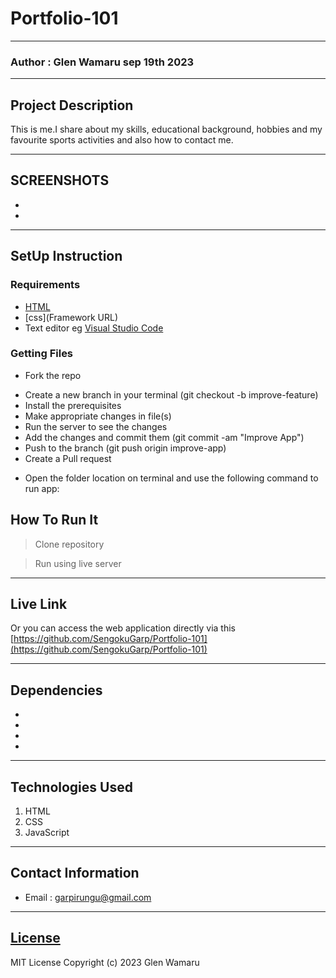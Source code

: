 # Portfolio-101
*****
### Author : Glen Wamaru sep 19th 2023
****
## Project Description
This is me.I share about my skills, educational background, hobbies and my favourite sports activities and also how to contact me.
******

## SCREENSHOTS
- 
- 



********
## SetUp Instruction
### Requirements
* [HTML](html.com)
* [css](Framework URL)
* Text editor eg [Visual Studio Code](https://code.visualstudio.com/download)


### Getting Files
* Fork the repo
- Create a new branch in your terminal (git checkout -b improve-feature)
- Install the prerequisites
- Make appropriate changes in file(s)
- Run the server to see the changes
- Add the changes and commit them (git commit -am "Improve App")
- Push to the branch (git push origin improve-app)
- Create a Pull request
* Open the folder location on terminal and use the following command to run app:

## How To Run It
>  Clone repository

> Run using live server
*****
## Live Link
Or you can access the web application directly via this [https://github.com/SengokuGarp/Portfolio-101](https://github.com/SengokuGarp/Portfolio-101)
*****
## Dependencies
- 
- 
- 
- 
*****
## Technologies Used
1. HTML
2. CSS
3. JavaScript
*****
## Contact Information
* Email : garpirungu@gmail.com
*****
## [License](LICENSE)
MIT License
Copyright (c) 2023 Glen Wamaru